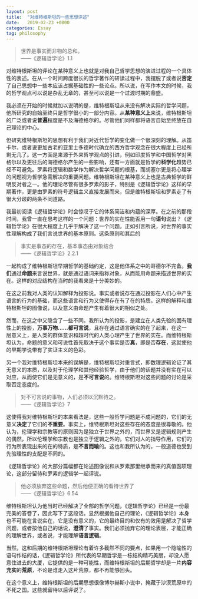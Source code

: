 ```yaml
---
layout: post
title:  "对维特根斯坦的一些思想评述"
date:   2019-02-23 +0800
categories: Essay
tag: philosophy
---
```


> 世界是事实而非物的总和。<br>
> ——《逻辑哲学论》1.1

对维特根斯坦的评论在某种意义上也就是对我自己哲学思想的演进过程的一个具体性的表述。在从一个时间跨度很长的哲学著作的研读过程中，我摆脱了或者说**否定**了自己思想中一些本应该占据基础性的一些论点。所以说，在写作本文的时候，我的哲学观点可以说是杂乱无章的，甚至可以说是一个过渡时期的鼎盛。

我必须在开始的时候就加以说明的是，维特根斯坦从来没有解决实际的哲学问题，他所研究的自始至终只是哲学很小的一部分内容。从**某种意义上**来说，维特根斯坦的广泛或者说**普遍**程度是不及海德格尔的。尽管他们同样都将语言自始至终放在自己理论的中心。

但研究维特根斯坦的思想有利于我们对近代哲学的变化做一个很深刻的理解。从笛卡尔，或者说更加古老的亚里士多德时代确立的西方哲学观念在很大程度上已经所剩无几了。这一方面是来源于外来哲学观点的引进，例如印度哲学和中国哲学对黑格尔以及更往后的海德格尔产生的一些影响，还有一方面就是哲学的**科学化**趋势已经不可避免。罗素将逻辑和数学作为解决哲学问题的根基，而胡塞尔更是将心理学的问题视为哲学急需解决的重要问题。维特根斯坦在某种意义上也是古典哲学的鲜明反对者之一。他的理论尽管有很多罗素的影子，特别是《逻辑哲学论》这样的早期著作，更是由罗素的符号逻辑主义直接发展而来，但是维特根斯坦和罗素走了有很大分歧的两条不同道路。

我最初阅读《逻辑哲学论》时会惊叹于它的体系简洁和内蕴的深厚。在之前的那段时间，我曾一直在思考这样的一个问题：世界的实在性能否用一句**语句**说出？《逻辑哲学论》在很大程度上几乎于解决了这一个问题。正如引言所说，对世界的事实性理解构成了我们言说世界的基本原则。这条原则和其后的

> 事实是事态的存在，基本事态由对象结合<br>
> ——《逻辑哲学论》2.2.1

一起构成了维特根斯坦早期哲学的基础约定，这是他体系之中的哥德尔不完备。**我们**通过**命题**来言说世界，就是通过语词来指称对象，从而能用命题来描述世界的实在。这样的对应结构在当时的我看来是十分美妙的。

在这之前我对人类的认知解释为投影说。事实或者说存在通过投影在人们心中产生语言的行为的基础，而这些语言和行为又使得存在有了在的特质。这样的解释和维特根斯坦的图像说，以及意义由命题产生有着很大的相似之处。

然而，在这之中又隐含了一些不同。我所认为的投影，是建立在人类先验的固有理性上的投影，**万事万物……都可言说**，且存在通过语言确实的在了起来，在这一层意义上，是人类的群体意识和超时代的人类心理产生了世界的实在。而维特根斯坦认为，命题的意义和可说性首先取决于这个事实是否**真**，即是否**存在**，这就使他的早期学说带有了实证主义的色彩。

另一个我对维特根斯坦本来的误解是，维特根斯坦对重言式，即数理逻辑论证了其无意义的本质，以及对于伦理学和其他经验哲学，由于他们的话题并没有实在可以对应，从而使它们是无意义的，是**不可言说**的。维特根斯坦对这些问题的讨论是采取否定态度的。

> 对不可言说的事物，人们必须以沉默待之。<br>
> ——《逻辑哲学论》7

这使得我对维特根斯坦的本来看法是，这些一般哲学问题是不成问题的，它们的无意义**决定**了它们的**不重要**。事实上，维特根斯坦对这些存在的态度是很尊敬的。他认为，伦理学和宗教等的原则因为是独立于世界之外的，而世界又是逻辑规则产生的偶然，所以伦理学和宗教也是独立于逻辑之外的，它们对人的指导作用，它们的行为所表现出来的在的特质，是**不言而喻**的。这也和我所认为的，一般道德也受到先验理性的支配是不同的。

《逻辑哲学论》的大部分篇幅都在论述图像说和从罗素那里继承而来的真值函项理论，这部分留待和罗素的逻辑学一起评说。

> 他必须放弃这些命题，然后他便正确的看待世界了<br>
> ——《逻辑哲学论》6.54

维特根斯坦认为他当时已经解决了全部的哲学问题，《逻辑哲学论》已经是一份最完美的答卷了，因此写下了这段话。显然根据他自己的理论，《逻辑哲学论》本身也不可能在言说实在，它是没有意义的，它的最终目的和仅有的效用是解决了哲学问题，或者按他自己的话说，**澄清**了事实。我们必须抛弃它的理论表层，才能正确的理解世界，或者说，才能理解**语言逻辑**。

当然，这和后期的维特根斯坦理论有着许多截然不同的要点，如果用一个隐喻性的语句作结的话，《逻辑哲学论》所代表的早期哲学是一栋结构精巧美丽，却没人愿意住进去的大厦，它提供的是一种可能性，而维特根斯坦的后期哲学却是一片**内容充实**的**荒原**，不论是谁走入这片荒原，都不再能够回头。

在这个意义上，维特根斯坦的后期思想很像博尔赫斯小说中，掩藏于沙漠荒原中的不死之国。这些就留待以后评说了。
